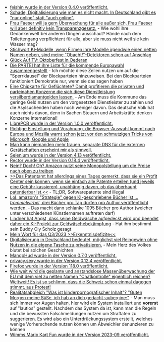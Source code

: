 * [feishin wurde in der Version 0.4.0 veröffentlicht.](https://github.com/jeffvli/feishin/releases/tag/v0.4.0)
* [Schade, Digitialisierung wie man es nicht macht. In Deutschland gibt es "nur online" statt "auch online".](https://tuxproject.de/blog/2023/09/digitalisierung-verfreiwilligen/)
* [Frau Faeser will ja gern Überwachung für alle außer sich, Frau Faeser will aber definitiv kein Transparenzgesetz.](https://netzpolitik.org/2023/transparenzgesetz-wird-das-noch-was-frau-faeser/) - Wie wohl ihre Gedankenwelt bei anderen Dingen ausschaut? Hände nach dem Toilettengang verpflichtent für alle, aber sie muss nicht weil sie kein Wasser mag?
* [Stichwort KI-Modelle, wenn Firmen ihre Modelle irgendwie einen netten Namen geben, sind meine "Obacht!"-Detektoren schon auf Anschlag](https://www.linux-magazin.de/news/naechster-milliardenschwerer-ki-deal/)
* [Glück Auf TV: Oktoberfest in Oederan](https://www.youtube.com/watch?v=qbFFn_lZwKs)
* [Die PARTEI hat ihre Liste für die kommende Europawahl zusammengestellt](https://www.die-partei.de/2023/09/25/bundesparteitag-2023-auf-nach-europa-und-ins-zdf/) - Ich möchte diese Zeilen nutzen um auf die "Sperrklausel" der Blockparteien hinzuweisen. Bei den Blockparteien funktioniert Demokratie nur, wenn sie das sagen haben
* [Eine Chipkarte für Geflüchtete? Damit profitieren die privaten und parteinahen Konzerne die sich diese Dienstleistung versilberdiamantgolden lassen.](https://netzpolitik.org/2023/bezahlsysteme-fuer-gefluechtete-karten-der-abschreckung/) - Am Ende muss die Kommune das geringe Geld nutzen um den vorgesetzten Dienstleister zu zahlen und die Asylsuchenden haben noch weniger davon. Das deutsche Volk hat auch nichts davon, denn in Sachen Steuern und Arbeitskräfte denken Konzerne international!
* [LibrePCB wurde in der Version 1.0.0 veröffentlicht.](https://lwn.net/Articles/945519/)
* [Richtige Einstellung und Vorahnung, die Browser-Auswahl kommt nach Europa und Mozilla warnt schon jetzt vor den schmutzigen Tricks von Microsoft, Google und Apple](https://www.borncity.com/blog/2023/09/26/browser-auswahl-kommt-in-der-eu-mozilla-warnt-vor-schmutziger-tricks/)
* [Man kann niemanden mehr trauen, separate DNS für die externen Gerätschaften erscheint mir als sinnvoll.](https://utcc.utoronto.ca/~cks/space/blog/sysadmin/SplittingDNSResolvers)
* [Selenium wurde in der Version 4.13 veröffentlicht.](https://github.com/SeleniumHQ/selenium/releases/tag/selenium-4.13.0)
* [Rector wurde in der Version 0.18.4 veröffentlicht.](https://github.com/rectorphp/rector/releases/tag/0.18.4)
* [Nein? Doch! Oh? Amazon nutzt seine Monopolstellung um die Preise nach oben zu treiben](http://blog.fefe.de/?ts=9bed86b2)
* [>>Das Patentamt hat allerdings eines Tages gemerkt, dass sie ein Profit Center sein können, wenn sie einfach alle Patente erteilen (und jeweils eine Gebühr kassieren), unabhängig davon, ob das überhaupt patentierbar ist.<<](http://blog.fefe.de/?ts=9bec3d4e) - TL;DR, Softwarepatente sind illegal
* [Lol, amazon's "Strategie" gegen KI-geschriebene Bücher ist ... *trommelwirbel*, drei Bücher pro Tag dürfen pro Author veröffentlicht werden.](http://blog.fefe.de/?ts=9bec13d8) - Das macht dann schlanke 1095 Bücher pro Author (welcher unter verschiedenen Künstlernamen auftreten darf)
* [Lindner hat Angst, dass seine Geldwäsche aufgedeckt wird und beendet daher ein KI-Projekt zur Geldwäschebekämpfung](http://blog.fefe.de/?ts=9bec0105) - Hat ihm bestimmt sein Buddy Oly Scholz gesagt
* [Mein Wort für das Q3/2023 >>Erkenntnisdefizite<<](http://blog.fefe.de/?ts=9bec0105)
* [Digitalisierung in Deutschland bedeutet, möglichst viel Reingewinn ohne Nutzen in die eigene Tasche zu privatisieren.](http://blog.fefe.de/?ts=9bec7e55) - Mein Herz des Volkes blutet bei solchen Geschichten
* [MangoHud wurde in der Version 0.7.0 veröffentlicht.](https://github.com/flightlessmango/MangoHud/releases/tag/v0.7.0)
* [privacy.sexy wurde in der Version 0.12.4 veröffentlicht.](https://github.com/undergroundwires/privacy.sexy/releases/tag/0.12.4)
* [Firefox wurde in der Version 118.0 veröffentlicht.](https://lwn.net/Articles/945608/)
* [Wie weit wird die geplante und anstandslose Massenüberwachung der EU mit dem viel zu netten Namen "Chatkontrolle" eigentlich reichen? Weltweit! Es ist so schlimm, dass die Schweiz schon einmal dagegen stimmt, aus Protest!](https://netzpolitik.org/2023/schweiz-stimmt-gegen-chatkontrolle-niemand-wird-sich-der-kontrolle-entziehen-koennen/)
* [Realitätsabgleich "Was ist kinderpornografischer Inhalt"? "Guten Morgen meine Süße, ich hab an dich gedacht :aubergine:"](https://netzpolitik.org/2023/kinderpornografische-inhalte-lauter-tatverdaechtige-minderjaehrige/) - Man muss sich immer vor Augen halten, hier wird ein System installiert und **vorerst** auf "lautlos" gestellt. Nachdem das System da ist, kann man die Regeln und die bewussten Falschmeldungen nutzen um Straftaten zu suggerieren. Es wird also ein Unterdrückungssystem erstellt, welches wenige Vorherschende nutzen können um Abweichler denunzieren zu können
* [Wimms Mario Kart Fun wurde in der Version 2023-09 veröffentlicht.](https://wiidatabase.de/wiimms-mario-kart-fun-2023-09/)
